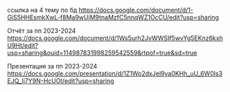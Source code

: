 ссылка на 4 тему по бд 
https://docs.google.com/document/d/1-GiS5HHEsmkXwL-f8Ma9wUjM9tnaMzfC5nnqWZ1OcCU/edit?usp=sharing

Отчёт за пп 2023-2024 https://docs.google.com/document/d/1Ws5urh2JvWWSIf5wvYg5EKnz6kxhU9Ht/edit?usp=sharing&ouid=114987831998259542559&rtpof=true&sd=true

Презентация за пп 2023-2024 https://docs.google.com/presentation/d/1Z1Wo2dxJel9ya0KHh_uU_6W0ls3EJQ_Ij7Y9N-HcUOI/edit?usp=sharing
